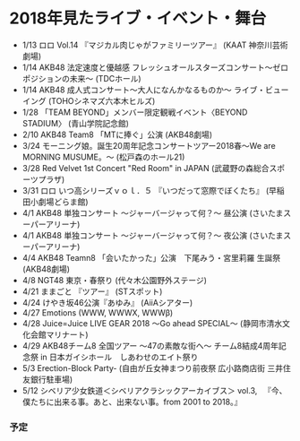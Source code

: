 # 2018年見たライブ・イベント・舞台
- 1/13 ロロ Vol.14 『マジカル肉じゃがファミリーツアー』 (KAAT 神奈川芸術劇場)
- 1/14 AKB48 法定速度と優越感 フレッシュオールスターズコンサート〜ゼロポジションの未来〜 (TDCホール)
- 1/14 AKB48 成人式コンサート～大人になんかなるものか～ ライブ・ビューイング (TOHOシネマズ六本木ヒルズ)
- 1/28 「TEAM BEYOND」メンバー限定観戦イベント〈BEYOND STADIUM〉 (青山学院記念館)
- 2/10 AKB48 Team8 「MTに捧ぐ」公演 (AKB48劇場)
- 3/24 モーニング娘。誕生20周年記念コンサートツアー2018春～We are MORNING MUSUME。～ (松戸森のホール21)
- 3/28 Red Velvet 1st Concert "Red Room" in JAPAN (武蔵野の森総合スポーツプラザ)
- 3/31 ロロ いつ高シリーズｖｏｌ．５ 『いつだって窓際でぼくたち』 (早稲田小劇場どらま館)
- 4/1 AKB48 単独コンサート ～ジャーバージャって何？～ 昼公演 (さいたまスーパーアリーナ)
- 4/1 AKB48 単独コンサート ～ジャーバージャって何？～ 夜公演 (さいたまスーパーアリーナ)
- 4/4 AKB48 Teamn8 「会いたかった」公演　下尾みう・宮里莉羅 生誕祭 (AKB48劇場)
- 4/8 NGT48 東京・春祭り (代々木公園野外ステージ)
- 4/21 ままごと 『ツアー』 (STスポット)
- 4/24 けやき坂46公演『あゆみ』 (AiiAシアター)
- 4/27 Emotions (WWW, WWWX, WWWβ)
- 4/28 Juice=Juice LIVE GEAR 2018 ～Go ahead SPECIAL～ (静岡市清水文化会館マリナート)
- 4/29 AKB48チーム8 全国ツアー ～47の素敵な街へ～ チーム8結成4周年記念祭 in 日本ガイシホール　しあわせのエイト祭り
- 5/3 Erection-Block Party- (自由が丘女神まつり前夜祭 広小路商店街 三井住友銀行駐車場)
- 5/12 シベリア少女鉄道＜シベリアクラシックアーカイブス＞ vol.3, 　『今、僕たちに出来る事。あと、出来ない事。from 2001 to 2018。』

### 予定


